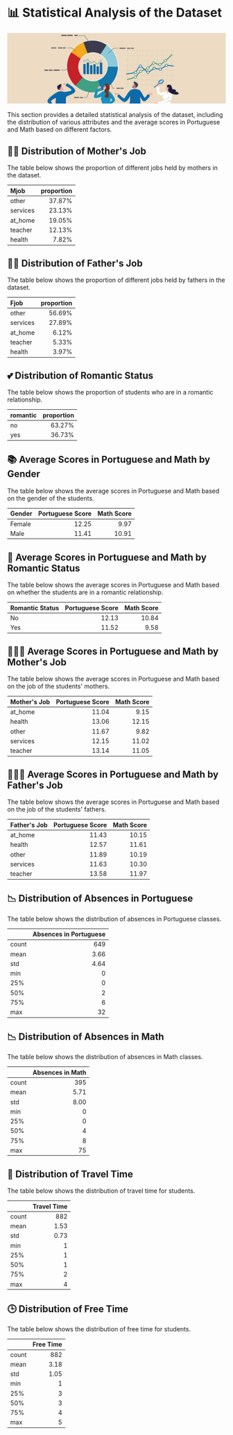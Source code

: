 # 📊 Statistical Analysis of the Dataset

![Statistical Analysis](./images/estadistica.jpg)

This section provides a detailed statistical analysis of the dataset, including the distribution of various attributes and the average scores in Portuguese and Math based on different factors.

## 👩‍🏫 Distribution of Mother's Job
The table below shows the proportion of different jobs held by mothers in the dataset.

| Mjob     |   proportion |
|:---------|-------------:|
| other    |     37.87%   |
| services |     23.13%   |
| at_home  |     19.05%   |
| teacher  |     12.13%   |
| health   |      7.82%   |

## 👨‍🏫 Distribution of Father's Job
The table below shows the proportion of different jobs held by fathers in the dataset.

| Fjob     |   proportion |
|:---------|-------------:|
| other    |     56.69%   |
| services |     27.89%   |
| at_home  |      6.12%   |
| teacher  |      5.33%   |
| health   |      3.97%   |

## 💕 Distribution of Romantic Status
The table below shows the proportion of students who are in a romantic relationship.

| romantic   |   proportion |
|:-----------|-------------:|
| no         |      63.27%  |
| yes        |      36.73%  |

## 📚 Average Scores in Portuguese and Math by Gender
The table below shows the average scores in Portuguese and Math based on the gender of the students.

| Gender |   Portuguese Score |   Math Score |
|:------|--------------------:|-------------:|
| Female|     12.25           |      9.97    |
| Male  |     11.41           |     10.91    |

## 💑 Average Scores in Portuguese and Math by Romantic Status
The table below shows the average scores in Portuguese and Math based on whether the students are in a romantic relationship.

| Romantic Status |   Portuguese Score |   Math Score |
|:----------------|--------------------:|-------------:|
| No              |     12.13           |     10.84    |
| Yes             |     11.52           |      9.58    |

## 👩‍👧‍👦 Average Scores in Portuguese and Math by Mother's Job
The table below shows the average scores in Portuguese and Math based on the job of the students' mothers.

| Mother's Job |   Portuguese Score |   Math Score |
|:-------------|--------------------:|-------------:|
| at_home      |     11.04           |      9.15    |
| health       |     13.06           |     12.15    |
| other        |     11.67           |      9.82    |
| services     |     12.15           |     11.02    |
| teacher      |     13.14           |     11.05    |

## 👨‍👧‍👦 Average Scores in Portuguese and Math by Father's Job
The table below shows the average scores in Portuguese and Math based on the job of the students' fathers.

| Father's Job |   Portuguese Score |   Math Score |
|:-------------|--------------------:|-------------:|
| at_home      |     11.43           |     10.15    |
| health       |     12.57           |     11.61    |
| other        |     11.89           |     10.19    |
| services     |     11.63           |     10.30    |
| teacher      |     13.58           |     11.97    |

## 📉 Distribution of Absences in Portuguese
The table below shows the distribution of absences in Portuguese classes.

|       |   Absences in Portuguese |
|:------|--------------------------:|
| count |      649                  |
| mean  |        3.66               |
| std   |        4.64               |
| min   |        0                  |
| 25%   |        0                  |
| 50%   |        2                  |
| 75%   |        6                  |
| max   |       32                  |

## 📉 Distribution of Absences in Math
The table below shows the distribution of absences in Math classes.

|       |   Absences in Math |
|:------|--------------------:|
| count |       395           |
| mean  |         5.71        |
| std   |         8.00        |
| min   |         0           |
| 25%   |         0           |
| 50%   |         4           |
| 75%   |         8           |
| max   |        75           |

## 🚗 Distribution of Travel Time
The table below shows the distribution of travel time for students.

|       |   Travel Time |
|:------|--------------:|
| count |   882         |
| mean  |     1.53      |
| std   |     0.73      |
| min   |     1         |
| 25%   |     1         |
| 50%   |     1         |
| 75%   |     2         |
| max   |     4         |

## 🕒 Distribution of Free Time
The table below shows the distribution of free time for students.

|       |   Free Time |
|:------|------------:|
| count |  882        |
| mean  |    3.18     |
| std   |    1.05     |
| min   |    1        |
| 25%   |    3        |
| 50%   |    3        |
| 75%   |    4        |
| max   |    5        |